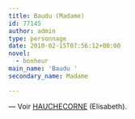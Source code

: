 ```yaml
---
title: Baudu (Madame)
id: 77145
author: admin
type: personnage
date: 2010-02-15T07:56:12+00:00
novel:
  - bonheur
main_name: 'Baudu '
secondary_name: Madame

---
```

— Voir [HAUCHECORNE][1] (Elisabeth).

 [1]: http://
